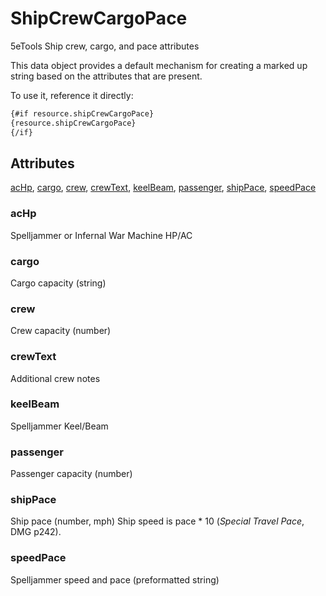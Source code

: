 # ShipCrewCargoPace

5eTools Ship crew, cargo, and pace attributes

This data object provides a default mechanism for creating
a marked up string based on the attributes that are present.

To use it, reference it directly:

```md
{#if resource.shipCrewCargoPace}
{resource.shipCrewCargoPace}
{/if}
```

## Attributes

[acHp](#achp), [cargo](#cargo), [crew](#crew), [crewText](#crewtext), [keelBeam](#keelbeam), [passenger](#passenger), [shipPace](#shippace), [speedPace](#speedpace)


### acHp

Spelljammer or Infernal War Machine HP/AC

### cargo

Cargo capacity (string)

### crew

Crew capacity (number)

### crewText

Additional crew notes

### keelBeam

Spelljammer Keel/Beam

### passenger

Passenger capacity (number)

### shipPace

Ship pace (number, mph)
Ship speed is pace * 10 (*Special Travel Pace*, DMG p242).

### speedPace

Spelljammer speed and pace (preformatted string)
